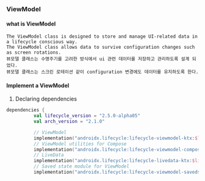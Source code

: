 ### ViewModel 
#### what is ViewModel
    The ViewModel class is designed to store and manage UI-related data in a lifecycle conscious way. 
    The ViewModel class allows data to survive configuration changes such as screen rotations.
    뷰모델 클래스는 수명주기를 고려한 방식에서 ui 관련 데이터를 저장하고 관리하도록 설계 되었다.
    뷰모델 클래스는 스크린 로테이션 같이 configuration 변경에도 데이터를 유지하도록 한다. 
    
#### Implement a ViewModel
1. Declaring dependencies
```kotlin
dependencies {
          val lifecycle_version = "2.5.0-alpha05"
          val arch_version = "2.1.0"

          // ViewModel
          implementation("androidx.lifecycle:lifecycle-viewmodel-ktx:$lifecycle_version")
          // ViewModel utilities for Compose
          implementation("androidx.lifecycle:lifecycle-viewmodel-compose:$lifecycle_version")
          // LiveData
          implementation("androidx.lifecycle:lifecycle-livedata-ktx:$lifecycle_version")
          // Saved state module for ViewModel
          implementation("androidx.lifecycle:lifecycle-viewmodel-savedstate:$lifecycle_version")
```
       

